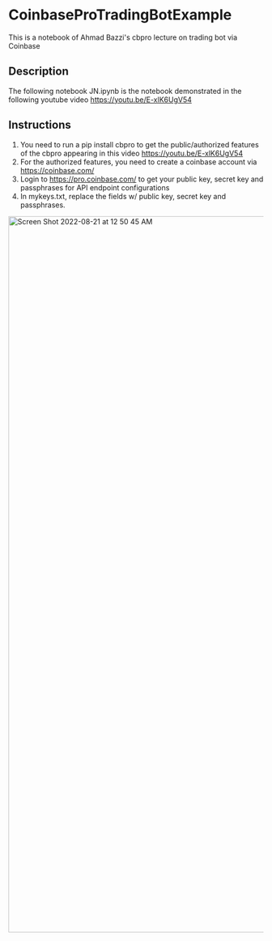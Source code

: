 # CoinbaseProTradingBotExample
This is a notebook of Ahmad Bazzi's cbpro lecture on trading bot via Coinbase

## Description
The following notebook JN.ipynb is the notebook demonstrated in the following youtube video https://youtu.be/E-xlK6UgV54

## Instructions
1) You need to run a pip install cbpro to get the public/authorized features of the cbpro appearing in this video https://youtu.be/E-xlK6UgV54
2) For the authorized features, you need to create a coinbase account via https://coinbase.com/ 
3) Login to https://pro.coinbase.com/ to get your public key, secret key and passphrases for API endpoint configurations
4) In mykeys.txt, replace the fields w/ public key, secret key and passphrases.



<img width="1415" alt="Screen Shot 2022-08-21 at 12 50 45 AM" src="https://user-images.githubusercontent.com/58386327/185768625-1f6a0955-34b4-4953-9396-1f4a85b8fbcb.png">
